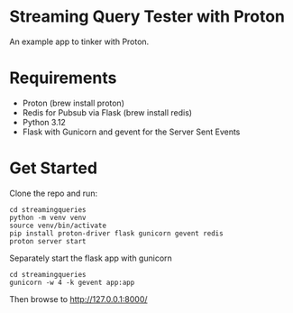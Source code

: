 # Streaming Query Tester with Proton

An example app to tinker with Proton.

# Requirements

* Proton (brew install proton)
* Redis for Pubsub via Flask (brew install redis)
* Python 3.12
* Flask with Gunicorn and gevent for the Server Sent Events

# Get Started

Clone the repo and run:

```
cd streamingqueries
python -m venv venv
source venv/bin/activate
pip install proton-driver flask gunicorn gevent redis
proton server start
```

Separately start the flask app with gunicorn

```
cd streamingqueries
gunicorn -w 4 -k gevent app:app
```

Then browse to http://127.0.0.1:8000/